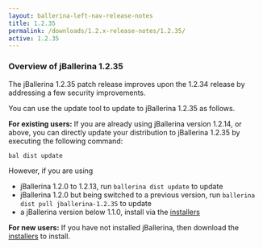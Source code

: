 ```yaml
---
layout: ballerina-left-nav-release-notes
title: 1.2.35
permalink: /downloads/1.2.x-release-notes/1.2.35/
active: 1.2.35
---
```


### Overview of jBallerina 1.2.35

The jBallerina 1.2.35 patch release improves upon the 1.2.34 release by addressing a few security improvements.

You can use the update tool to update to jBallerina 1.2.35 as follows.

**For existing users:**
If you are already using jBallerina version 1.2.14, or above, you can directly update your distribution to jBallerina 1.2.35 by executing the following command:

```
bal dist update
```

However, if you are using

- jBallerina 1.2.0 to 1.2.13, run `ballerina dist update` to update
- jBallerina 1.2.0 but being switched to a previous version, run `ballerina dist pull jballerina-1.2.35` to update
- a jBallerina version below 1.1.0, install via the [installers](https://ballerina.io/downloads/)

**For new users:**
If you have not installed jBallerina, then download the [installers](https://ballerina.io/downloads/) to install.

<style>.cGitButtonContainer, .cBallerinaTocContainer {display:none;}</style>
